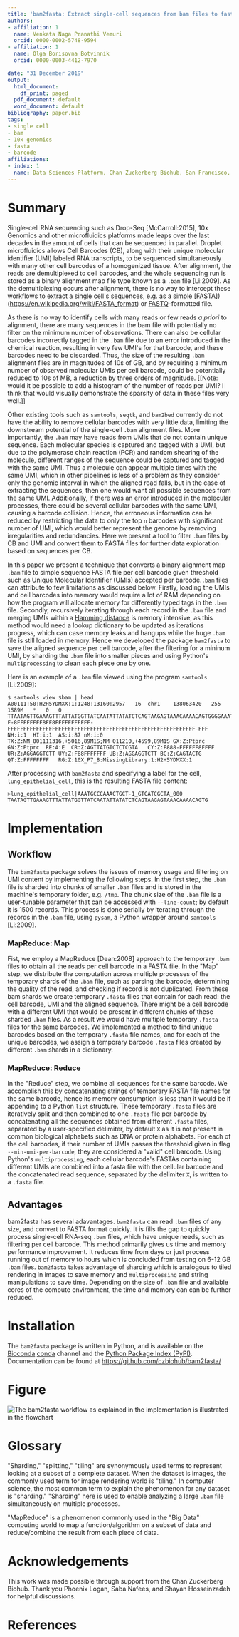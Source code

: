 ```yaml
---
title: 'bam2fasta: Extract single-cell sequences from bam files to fasta'
authors:
- affiliation: 1
  name: Venkata Naga Pranathi Vemuri
  orcid: 0000-0002-5748-9594
- affiliation: 1
  name: Olga Borisovna Botvinnik
  orcid: 0000-0003-4412-7970

date: "31 December 2019"
output:
  html_document:
    df_print: paged
  pdf_document: default
  word_document: default
bibliography: paper.bib
tags:
- single cell
- bam
- 10x genomics
- fasta
- barcode
affiliations:
- index: 1
  name: Data Sciences Platform, Chan Zuckerberg Biohub, San Francisco, CA
---
```


# Summary

Single-cell RNA sequencing such as Drop-Seq [McCarroll:2015], 10x Genomics and other microfluidics platforms made leaps over the last decades in the amount of cells that can be sequenced in parallel.
Droplet microfluidics allows Cell Barcodes (CB), along with their unique molecular identifier (UMI) labeled RNA transcripts,  to be sequenced simultaneously with many other cell barcodes of a homogenized tissue.
After alignment, the reads are demultiplexed to cell barcodes, and the whole sequencing run is stored as a binary alignment map file type known as a `.bam` file [Li:2009].
As the demultiplexing occurs after alignment, there is no way to intercept these workflows to extract a single cell's sequences, e.g. as a simple [FASTA])(https://en.wikipedia.org/wiki/FASTA_format) or [FASTQ](https://en.wikipedia.org/wiki/FASTQ_format)-formatted file.

As there is no way to identify cells with many reads or few reads *a priori* to alignment, there are many sequences in the bam file with potentially no filter on the minimum number of observations.
There can also be cellular barcodes incorrectly tagged in the `.bam` file due to an error introduced in the chemical reaction, resulting in very few UMI's for that barcode, and these barcodes need to be discarded.
Thus, the size of the resulting `.bam` alignment files are in magnitudes of 10s of GB, and by requiring a minimum number of observed molecular UMIs per cell barcode, could be potentially reduced to 10s of MB, a reduction by three orders of magnitude.
[[Note: would it be possible to add a histogram of the number of reads per UMI? I think that would visually demonstrate the sparsity of data in these files very well.]]

Other existing tools such as `samtools`, `seqtk`, and `bam2bed` currently do not have the ability to remove cellular barcodes with very little data, limiting the downstream potential of the single-cell `.bam` alignment files.
More importantly, the `.bam` may have reads from UMIs that do not contain unique sequence.
Each molecular species is captured and tagged with a UMI, but due to the polymerase chain reaction (PCR) and random shearing of the molecule, different ranges of the sequence could be captured and tagged with the same UMI.
Thus a molecule can appear multiple times with the same UMI, which in other pipelines is less of a problem as they consider only the genomic interval in which the aligned read falls, but in the case of extracting the sequences, then one would want all possible sequences from the same UMI.
Additionally, if there was an error introduced in the molecular processes, there could be several cellular barcodes with the same UMI, causing a barcode collision.
Hence, the erroneous information can be reduced by restricting the data to only the top `n` barcodes with significant number of UMI, which would better represent the genome by removing irregularities and redundancies.
Here we present a tool to filter `.bam` files by CB and UMI and convert them to FASTA files for further data exploration based on sequences per CB.

In this paper we present a technique that converts a binary alignment map `.bam` file to simple sequence FASTA file per cell barcode given threshold such as Unique Molecular Identifier (UMIs) accepted per barcode.`.bam` files can attribute to few limitations as discussed below.
Firstly, loading the UMIs and cell barcodes into memory would require a lot of RAM depending on how the program will allocate memory for differently typed tags in the `.bam` file.
Secondly, recursively iterating through each record in the `.bam` file and merging UMIs within a [Hamming distance](https://en.wikipedia.org/wiki/Hamming_distance) is memory intensive, as this method would need a lookup dictionary to be updated as iterations progress, which can case memory leaks and hangups while the huge `.bam` file is still loaded in memory.
Hence we developed the package `bam2fasta` to save the aligned sequence per cell barcode, after the filtering for a mininum UMI, by sharding the `.bam` file into smaller pieces and using Python's `multiprocessing` to clean each piece one by one.

Here is an example of a `.bam` file viewed using the program `samtools` [Li:2009]:

```
$ samtools view $bam | head
A00111:50:H2H5YDMXX:1:1248:13160:2957	16	chr1	138063420	255	1S89M	*	0	0	TTAATAGTTGAAAGTTTATTATGGTTATCAATATTATATCTCAGTAAGAGTAAACAAAACAGTGGGGAAATTCAAGATAAATACACAGTA	F-8FFFFFFFF8FF8FFFFFFFFFFF-FFFFFFFFFFFFFFFFFFFFFFFFFFFFFFFFFFFFFFFFFFFFFFFFFFFFFFFFFFF-FFF	NH:i:1	HI:i:1	AS:i:87	nM:i:0	TX:Z:NM_001111316,+5016,89M1S;NM_011210,+4599,89M1S	GX:Z:Ptprc	GN:Z:Ptprc	RE:A:E	CR:Z:AGTTATGTCTCTCGTA	CY:Z:F888-FFFFFF8FFFF	UR:Z:AGGAGGTCTT	UY:Z:F88FFFFFFF	UB:Z:AGGAGGTCTT	BC:Z:CAGTACTG	QT:Z:FFFFFFFF	RG:Z:10X_P7_8:MissingLibrary:1:H2H5YDMXX:1
```

After processing with `bam2fasta` and specifying a label for the cell, `lung_epithelial_cell`, this is the resulting FASTA file content:

```
>lung_epithelial_cell|AAATGCCCAAACTGCT-1_GTCATCGCTA_000
TAATAGTTGAAAGTTTATTATGGTTATCAATATTATATCTCAGTAAGAGTAAACAAAACAGTG
```

# Implementation

## Workflow

The `bam2fasta` package solves the issues of memory usage and filtering on UMI content by implementing the following steps.
In the first step, the `.bam` file is sharded into chunks of smaller `.bam` files and is stored in the machine's temporary folder, e.g. `/tmp`.
The chunk size of the `.bam` file is a user-tunable parameter that can be accessed with `--line-count`; by default it is 1500 records.
This process is done serially by iterating through the records in the `.bam` file, using `pysam`, a Python wrapper around `samtools` [Li:2009].

### MapReduce: Map

Fist, we employ a MapReduce [Dean:2008] approach to the temporary `.bam` files to obtain all the reads per cell barcode in a FASTA file.
In the "Map" step, we distribute the computation across multiple processes of the temporary shards of the `.bam` file, such as parsing the barcode, determining the quality of the read, and checking if record is not duplicated.
From these bam shards we create temporary `.fasta` files that contain for each read: the cell barcode, UMI and the aligned sequence.
There might be a cell barcode with a different UMI that would be present in different chunks of these sharded `.bam` files. As a result we would have multiple temporary `.fasta` files for the same barcodes.
We implemented a method to find unique barcodes based on the temporary `.fasta` file names, and for each of the unique barcodes, we assign a temporary barcode `.fasta` files created by different `.bam` shards in a dictionary.

### MapReduce: Reduce

In the "Reduce" step, we combine all sequences for the same barcode. We accomplish this by concatenating strings of temporary FASTA file names for the same barcode, hence its memory consumption is less than it would be if appending to a Python `list` structure.
These temporary `.fasta` files are iteratively split and then combined to one `.fasta` file per barcode by concatenating all the sequences obtained from different `.fasta` files, separated by a user-specified delimiter, by default `X` as it is not present in common biological alphabets such as DNA or protein alphabets.
For each of the cell barcodes, if their number of UMIs passes the threshold given in flag `--min-umi-per-barcode`, they are considered a "valid" cell barcode.
Using Python's `multiprocessing`, each cellular barcode's FASTAs containing different UMIs are combined into a fasta file with the cellular barcode and the concatenated read sequence, separated by the delimiter `X`, is written to a `.fasta` file.

## Advantages

bam2fasta has several adavantages.
`bam2fasta` can read `.bam` files of any size, and convert to FASTA format quickly.
It is fills the gap to quickly process single-cell RNA-seq `.bam` files, which have unique needs, such as filtering per cell barcode.
This method primarily gives us time and memory performance improvement.
It reduces time from days or just process running out of memory to hours which is concluded from testing on 6-12 GB `.bam` files.
`bam2fasta` takes advantage of sharding which is analogous to tiled rendering in images to save memory and `multiprocessing` and string manipulations to save time.
Depending on the size of `.bam` file and available cores of the compute environment, the time and memory can can be further reduced.


# Installation

The `bam2fasta` package is written in Python, and is available on the [Bioconda](https://bioconda.github.io/) [conda](https://docs.conda.io/en/latest/) channel and the [Python Package Index (PyPI)](https://pypi.org/).
Documentation can be found at https://github.com/czbiohub/bam2fasta/


# Figure

![The bam2fasta workflow as explained in the implementation is illustrated in the flowchart](bam2fasta_workflow.png)


# Glossary

"Sharding," "splitting," "tiling" are synonymously used terms to represent looking at a subset of a complete dataset.
When the dataset is images, the commonly used term for image rendering world is "tiling."
In computer science, the most common term to explain the phenomenon for any dataset is "sharding."
"Sharding" here is used to enable analyzing a large `.bam` file simultaneously on multiple processes.

"MapReduce" is a phenomenon commonly used in the "Big Data" computing world to map a function/algorithm on a subset of data and reduce/combine the result from each piece of data.

# Acknowledgements

This work was made possible through support from the Chan Zuckerberg Biohub.
Thank you Phoenix Logan, Saba Nafees, and Shayan Hosseinzadeh for helpful discussions.


# References
